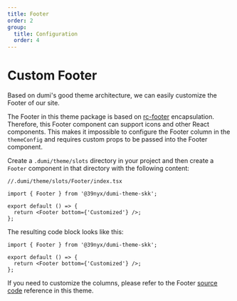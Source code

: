 ```yaml
---
title: Footer
order: 2
group:
  title: Configuration
  order: 4
---
```


# Custom Footer

Based on dumi's good theme architecture, we can easily customize the Footer of our site.

The Footer in this theme package is based on [rc-footer](https://github.com/react-component/footer) encapsulation. Therefore, this Footer component can support icons and other React components. This makes it impossible to configure the Footer column in the `themeConfig` and requires custom props to be passed into the Footer component.

Create a `.dumi/theme/slots` directory in your project and then create a `Footer` component in that directory with the following content:

```tsx | pure
//.dumi/theme/slots/Footer/index.tsx

import { Footer } from '@39nyx/dumi-theme-skk';

export default () => {
  return <Footer bottom={'Customized'} />;
};
```

The resulting code block looks like this:

```tsx
import { Footer } from '@39nyx/dumi-theme-skk';

export default () => {
  return <Footer bottom={'Customized'} />;
};
```

If you need to customize the columns, please refer to the Footer [source code](https://github.com/arvinxx/@39nyx/dumi-theme-skk/blob/master/src/slots/Footer/index.tsx) reference in this theme.
